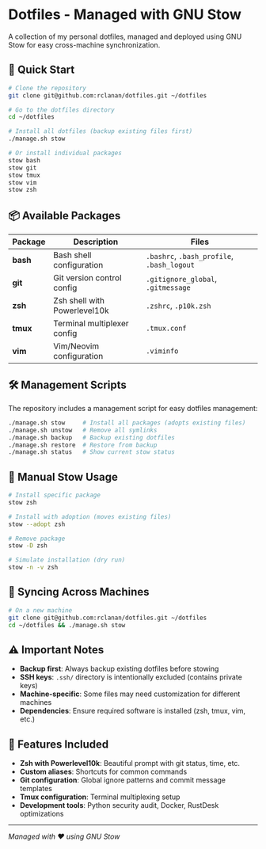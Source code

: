 # Dotfiles - Managed with GNU Stow

A collection of my personal dotfiles, managed and deployed using GNU Stow for easy cross-machine synchronization.

## 🚀 Quick Start

```bash
# Clone the repository
git clone git@github.com:rclanan/dotfiles.git ~/dotfiles

# Go to the dotfiles directory
cd ~/dotfiles

# Install all dotfiles (backup existing files first)
./manage.sh stow

# Or install individual packages
stow bash
stow git
stow tmux
stow vim
stow zsh
```

## 📦 Available Packages

| Package | Description | Files |
|---------|-------------|-------|
| **bash** | Bash shell configuration | `.bashrc`, `.bash_profile`, `.bash_logout` |
| **git** | Git version control config | `.gitignore_global`, `.gitmessage` |
| **zsh** | Zsh shell with Powerlevel10k | `.zshrc`, `.p10k.zsh` |
| **tmux** | Terminal multiplexer config | `.tmux.conf` |
| **vim** | Vim/Neovim configuration | `.viminfo` |

## 🛠️ Management Scripts

The repository includes a management script for easy dotfiles management:

```bash
./manage.sh stow     # Install all packages (adopts existing files)
./manage.sh unstow   # Remove all symlinks
./manage.sh backup   # Backup existing dotfiles
./manage.sh restore  # Restore from backup
./manage.sh status   # Show current stow status
```

## 📝 Manual Stow Usage

```bash
# Install specific package
stow zsh

# Install with adoption (moves existing files)
stow --adopt zsh

# Remove package
stow -D zsh

# Simulate installation (dry run)
stow -n -v zsh
```

## 🔄 Syncing Across Machines

```bash
# On a new machine
git clone git@github.com:rclanan/dotfiles.git ~/dotfiles
cd ~/dotfiles && ./manage.sh stow
```

## ⚠️ Important Notes

- **Backup first**: Always backup existing dotfiles before stowing
- **SSH keys**: `.ssh/` directory is intentionally excluded (contains private keys)
- **Machine-specific**: Some files may need customization for different machines
- **Dependencies**: Ensure required software is installed (zsh, tmux, vim, etc.)

## 🎨 Features Included

- **Zsh with Powerlevel10k**: Beautiful prompt with git status, time, etc.
- **Custom aliases**: Shortcuts for common commands
- **Git configuration**: Global ignore patterns and commit message templates
- **Tmux configuration**: Terminal multiplexing setup
- **Development tools**: Python security audit, Docker, RustDesk optimizations

---

*Managed with ❤️ using GNU Stow*
